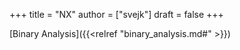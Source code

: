 +++
title = "NX"
author = ["svejk"]
draft = false
+++

[Binary Analysis]({{<relref "binary_analysis.md#" >}})
